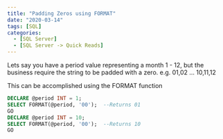 ```yaml
---
title: "Padding Zeros using FORMAT"
date: "2020-03-14"
tags: [SQL]
categories:
  - [SQL Server]
  - [SQL Server -> Quick Reads]
---
```


Lets say you have a period value representing a month 1 - 12, but the business require the string to be padded with a zero. e.g. 01,02 ... 10,11,12

This can be accomplished using the FORMAT function

```sql
DECLARE @period INT = 1;
SELECT FORMAT(@period, '00');  --Returns 01
GO
DECLARE @period INT = 10;
SELECT FORMAT(@period, '00');  --Returns 10
GO
```
